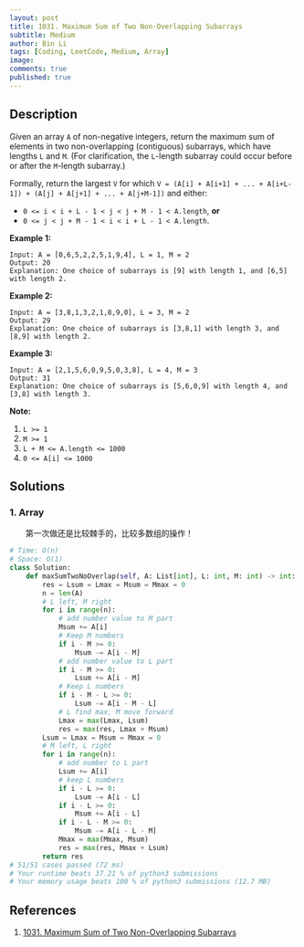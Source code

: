 ```yaml
---
layout: post
title: 1031. Maximum Sum of Two Non-Overlapping Subarrays
subtitle: Medium
author: Bin Li
tags: [Coding, LeetCode, Medium, Array]
image: 
comments: true
published: true
---
```


## Description

Given an array `A` of non-negative integers, return the maximum sum of elements in two non-overlapping (contiguous) subarrays, which have lengths `L` and `M`. (For clarification, the `L`-length subarray could occur before or after the `M`-length subarray.)

Formally, return the largest `V` for which `V = (A[i] + A[i+1] + ... + A[i+L-1]) + (A[j] + A[j+1] + ... + A[j+M-1])` and either:

- `0 <= i < i + L - 1 < j < j + M - 1 < A.length`, **or**
- `0 <= j < j + M - 1 < i < i + L - 1 < A.length`.

 



**Example 1:**

```
Input: A = [0,6,5,2,2,5,1,9,4], L = 1, M = 2
Output: 20
Explanation: One choice of subarrays is [9] with length 1, and [6,5] with length 2.
```

**Example 2:**

```
Input: A = [3,8,1,3,2,1,8,9,0], L = 3, M = 2
Output: 29
Explanation: One choice of subarrays is [3,8,1] with length 3, and [8,9] with length 2.
```

**Example 3:**

```
Input: A = [2,1,5,6,0,9,5,0,3,8], L = 4, M = 3
Output: 31
Explanation: One choice of subarrays is [5,6,0,9] with length 4, and [3,8] with length 3.
```

 

**Note:**

1. `L >= 1`
2. `M >= 1`
3. `L + M <= A.length <= 1000`
4. `0 <= A[i] <= 1000`


## Solutions
### 1. Array
　　第一次做还是比较棘手的，比较多数组的操作！

```python
# Time: O(n)
# Space: O(1)
class Solution:
    def maxSumTwoNoOverlap(self, A: List[int], L: int, M: int) -> int:
        res = Lsum = Lmax = Msum = Mmax = 0
        n = len(A)
        # L left, M right
        for i in range(n):
            # add number value to M part
            Msum += A[i]
            # Keep M numbers
            if i - M >= 0:
                Msum -= A[i - M]
            # add number value to L part
            if i - M >= 0:
                Lsum += A[i - M]
            # Keep L numbers
            if i - M - L >= 0:
                Lsum -= A[i - M - L]
            # L find max, M move forward
            Lmax = max(Lmax, Lsum)
            res = max(res, Lmax + Msum)
        Lsum = Lmax = Msum = Mmax = 0
        # M left, L right
        for i in range(n):
            # add number to L part
            Lsum += A[i]
            # keep L numbers
            if i - L >= 0:
                Lsum -= A[i - L]
            if i - L >= 0:
                Msum += A[i - L]
            if i - L - M >= 0:
                Msum -= A[i - L - M]
            Mmax = max(Mmax, Msum)
            res = max(res, Mmax + Lsum)
        return res
# 51/51 cases passed (72 ms)
# Your runtime beats 37.21 % of python3 submissions
# Your memory usage beats 100 % of python3 submissions (12.7 MB)
```

## References
1. [1031. Maximum Sum of Two Non-Overlapping Subarrays](https://leetcode.com/problems/maximum-sum-of-two-non-overlapping-subarrays/description/)
